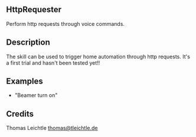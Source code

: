 ## HttpRequester
Perform http requests through voice commands.

## Description 
The skill can be used to trigger home automation through http requests.
It's a first trial and hasn't been tested yet!!

## Examples 
* "Beamer turn on"

## Credits 
Thomas Leichtle <thomas@tleichtle.de>
